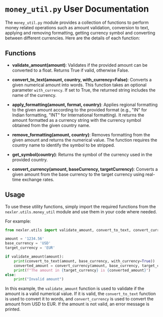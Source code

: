 # `money_util.py` User Documentation

The `money_util.py` module provides a collection of functions to perform money related operations such as amount validation, conversion to text, applying and removing formatting, getting currency symbol and converting between different currencies. Here are the details of each function:

## Functions

- **validate_amount(amount)**: Validates if the provided amount can be converted to a float. Returns True if valid, otherwise False.

- **convert_to_text(amount, country, with_currency=False)**: Converts a given numerical amount into words. This function takes an optional parameter `with_currency`. If set to True, the returned string includes the name of the currency.

- **apply_formatting(amount, format, country)**: Applies regional formatting to the given amount according to the provided format (e.g., "IN" for Indian formatting, "INT" for International formatting). It returns the amount formatted as a currency string with the currency symbol obtained from the given country name.

- **remove_formatting(amount, country)**: Removes formatting from the given amount and returns the numerical value. The function requires the country name to identify the symbol to be stripped.

- **get_symbol(country)**: Returns the symbol of the currency used in the provided country.

- **convert_currency(amount, baseCurrency, targetCurrency)**: Converts a given amount from the base currency to the target currency using real-time exchange rates.

## Usage

To use these utility functions, simply import the required functions from the `nexler.utils.money_util` module and use them in your code where needed.

For example:

```python
from nexler.utils import validate_amount, convert_to_text, convert_currency

amount = '1234.56'
base_currency = 'USD'
target_currency = 'EUR'

if validate_amount(amount):
    print(convert_to_text(amount, base_currency, with_currency=True))
    converted_amount = convert_currency(amount, base_currency, target_currency)
    print(f"The amount in {target_currency} is {converted_amount}")
else:
    print("Invalid amount")
```

In this example, the `validate_amount` function is used to validate if the amount is a valid numerical value. If it is valid, the `convert_to_text` function is used to convert it to words, and `convert_currency` is used to convert the amount from USD to EUR. If the amount is not valid, an error message is printed.